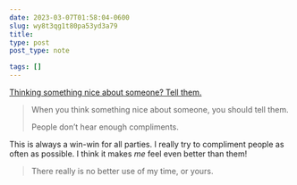 ```yaml
---
date: 2023-03-07T01:58:04-0600
slug: wy8t3qg1t80pa53yd3a79
title: 
type: post
post_type: note

tags: []
---
```

[Thinking something nice about someone? Tell them.](https://sive.rs/nice)



> 
> When you think something nice about someone, you should tell them.
> 
> 
> People don’t hear enough compliments.
> 
> 
> 


This is always a win-win for all parties. I really try to compliment people as often as possible. I think it makes *me* feel even better than them!



> 
> There really is no better use of my time, or yours.
> 
> 
> 



